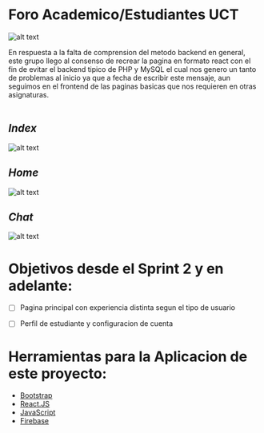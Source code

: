 # Foro Academico/Estudiantes UCT


![alt text](https://i.imgur.com/t2mAiqc.png)

En respuesta a la falta de comprension del metodo backend en general, este grupo llego al consenso de recrear la pagina en formato react
con el fin de evitar el backend tipico de PHP y MySQL el cual nos genero un tanto de problemas al inicio ya que a fecha de escribir este mensaje, aun
seguimos en el frontend de las paginas basicas que nos requieren en otras asignaturas.
 <br /><br />

<h2><i>Index</i></h2>

![alt text](https://i.imgur.com/P1qz0lm.jpg)

<h2><i>Home</i></h2>


![alt text](https://i.imgur.com/pGQD9GW.jpg)

<h2><i>Chat</i></h2>

![alt text](https://i.imgur.com/AvXDXWw.jpg)



# Objetivos desde el Sprint 2 y en adelante: <br />

- [ ] Pagina principal con experiencia distinta segun el tipo de usuario
- [ ] Perfil de estudiante y configuracion de cuenta 


# Herramientas para la Aplicacion de este proyecto: <br />

- [Bootstrap](https://getbootstrap.com/docs/5.2/getting-started/introduction/)
- [React.JS](https://es.reactjs.org)
- [JavaScript](https://www.w3schools.com/js/js_intro.asp)
- [Firebase](https://firebase.google.com)

